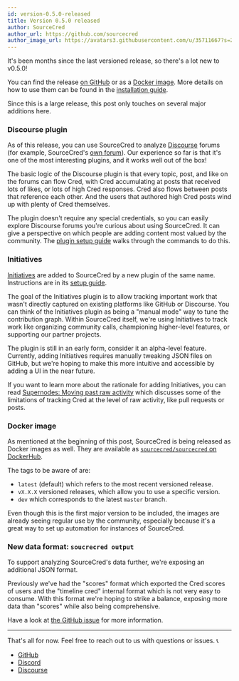 ```yaml
---
id: version-0.5.0-released
title: Version 0.5.0 released
author: SourceCred
author_url: https://github.com/sourcecred
author_image_url: https://avatars3.githubusercontent.com/u/35711667?s=200&v=4
---
```


It's been months since the last versioned release, so there's a lot new to
v0.5.0!

You can find the release [on GitHub][GitHub release] or as a [Docker image].
More details on how to use them can be found in the [installation guide].

Since this is a large release, this post only touches on several major additions
here.

### Discourse plugin

As of this release, you can use SourceCred to analyze [Discourse] forums
(for example, SourceCred's [own forum]). Our experience so far is that it's
one of the most interesting plugins, and it works well out of the box!

The basic logic of the Discourse plugin is that every topic, post, and like
on the forums can flow Cred, with Cred accumulating at posts that received
lots of likes, or lots of high Cred responses. Cred also flows between posts
that reference each other. And the users that authored high Cred posts wind up
with plenty of Cred themselves.

The plugin doesn't require any special credentials, so you can easily explore
Discourse forums you're curious about using SourceCred. It can give a
perspective on which people are adding content most valued by the community.
The [plugin setup guide][discourse setup] walks through the commands to do
this.

### Initiatives

[Initiatives] are added to SourceCred by a new plugin of the same name.
Instructions are in its [setup guide][initiatives setup].

The goal of the Initiatives plugin is to allow tracking important work that
wasn't directly captured on existing platforms like GitHub or Discourse. You
can think of the Initiatives plugin as being a "manual mode" way to tune the
contribution graph. Within SourceCred itself, we're using Initiatives to track
work like organizing community calls, championing higher-level features, or
supporting our partner projects.

The plugin is still in an early form, consider it an alpha-level feature.
Currently, adding Initiatives requires manually tweaking JSON files on GitHub,
but we're hoping to make this more intuitive and accessible by adding a UI in
the near future.

If you want to learn more about the rationale for adding Initiatives, you
can read [Supernodes: Moving past raw activity] which discusses some of the
limitations of tracking Cred at the level of raw activity, like pull requests or
posts.

### Docker image

As mentioned at the beginning of this post, SourceCred is being released as
Docker images as well. They are available as [`sourcecred/sourcecred` on
DockerHub][Docker image].

The tags to be aware of are:
- `latest` (default) which refers to the most recent versioned release.
- `vX.X.X` versioned releases, which allow you to use a specific version.
- `dev` which corresponds to the latest `master` branch.

Even though this is the first major version to be included, the images are
already seeing regular use by the community, especially because it's a great way
to set up automation for instances of SourceCred.

### New data format: `soucrecred output`

To support analyzing SourceCred's data further, we're exposing an additional
JSON format.

Previously we've had the "scores" format which exported the Cred scores of users
and the "timeline cred" internal format which is not very easy to consume. With
this format we're hoping to strike a balance, exposing more data than "scores"
while also being comprehensive.

Have a look at [the GitHub issue][sourcecred output issue] for more information.

---

That's all for now. Feel free to reach out to us with questions or issues.
:telephone_receiver:
- [GitHub](https://github.com/sourcecred/sourcecred)
- [Discord](https://discord.gg/tsBTgc9)
- [Discourse](https://discourse.sourcecred.io)

[Discourse]: https://www.discourse.org/
[own forum]: https://discourse.sourcecred.io
[GitHub release]: https://github.com/sourcecred/sourcecred/releases/tag/v0.5.0
[Docker image]: https://hub.docker.com/r/sourcecred/sourcecred/tags
[installation guide]: ../docs/setup/installation
[discourse setup]: ../docs/setup/plugins/discourse
[Initiatives]: ../docs/concepts/initiatives
[initiatives setup]: ../docs/setup/plugins/initiatives
[sourcecred output issue]: https://github.com/sourcecred/sourcecred/issues/1773
[Supernodes: Moving past raw activity]: https://discourse.sourcecred.io/t/supernodes-moving-past-raw-activity/340
